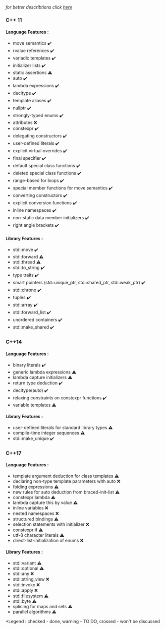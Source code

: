 *for better describtions click [here](https://github.com/AnthonyCalandra/modern-cpp-features)*

### C++ 11

#### Language Features :

* move semantics     :heavy_check_mark:
* rvalue references  :heavy_check_mark:
* variadic templates :heavy_check_mark:
* initializer lists  :heavy_check_mark:
* static assertions  :warning:
* auto :heavy_check_mark:
* lambda expressions :heavy_check_mark:
* decltype :heavy_check_mark:
* template aliases :heavy_check_mark:
* nullptr :heavy_check_mark:
* strongly-typed enums :heavy_check_mark:
* attributes :x:
* constexpr :heavy_check_mark:
* delegating constructors :heavy_check_mark:
* user-defined literals :heavy_check_mark:
* explicit virtual overrides :heavy_check_mark:
* final specifier :heavy_check_mark:
* default special class functions :heavy_check_mark:
* deleted special class functions :heavy_check_mark:
* range-based for loops :heavy_check_mark:
* special member functions for move semantics :heavy_check_mark:
* converting constructors :heavy_check_mark:
* explicit conversion functions :heavy_check_mark:
* inline namespaces :heavy_check_mark:
* non-static data member initializers :heavy_check_mark:
* right angle brackets :heavy_check_mark:


#### Library Features :

* std::move :heavy_check_mark:
* std::forward :warning:
* std::thread :warning:
* std::to_string :heavy_check_mark:
* type traits :heavy_check_mark:
* smart pointers (std::unique_ptr, std::shared_ptr, std::weak_ptr) :heavy_check_mark:
* std::chrono :heavy_check_mark:
* tuples :heavy_check_mark:
* std::array :heavy_check_mark:
* std::forward_list :heavy_check_mark:
* unordered containers :heavy_check_mark:
* std::make_shared :heavy_check_mark:

### C++14

#### Language Features :

* binary literals :heavy_check_mark:
* generic lambda expressions :warning:
* lambda capture initializers :warning:
* return type deduction :heavy_check_mark:
* decltype(auto) :heavy_check_mark:
* relaxing constraints on constexpr functions :heavy_check_mark:
* variable templates :warning:


#### Library Features :

* user-defined literals for standard library types :warning:
* compile-time integer sequences :warning:
* std::make_unique :heavy_check_mark:

### C++17

#### Language Features :

* template argument deduction for class templates :warning:
* declaring non-type template parameters with auto :x:
* folding expressions :warning:
* new rules for auto deduction from braced-init-list :warning:
* constexpr lambda :warning:
* lambda capture this by value :warning:
* inline variables :x:
* nested namespaces :x:
* structured bindings :warning:
* selection statements with initializer :x:
* constexpr if :warning:
* utf-8 character literals :warning:
* direct-list-initialization of enums :x:

#### Library Features :

* std::variant :warning:
* std::optional :warning:
* std::any  :x:
* std::string_view  :x:
* std::invoke  :x:
* std::apply  :x:
* std::filesystem :warning:
* std::byte :warning:
* splicing for maps and sets :warning:
* parallel algorithms :warning:


*Legend : checked - done, warning - TO DO, crossed - won't be discussed 
